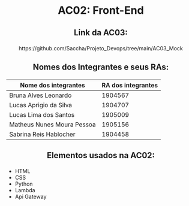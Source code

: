 # <p align = "center"><b> AC02: Front-End </b></p>

##  <p align = "center"> Link da AC03:  </p>
<p align = "center"> https://github.com/Saccha/Projeto_Devops/tree/main/AC03_Mock </p>

## <p align = "center"> Nomes dos Integrantes e seus RAs: </p>

| Nome dos integrantes        | RA dos integrantes  |
|-----------------------------|---------------------|
| Bruna Alves Leonardo        |  1904567            |
| Lucas Aprigio da Silva      |  1904707            |
| Lucas Lima dos Santos       |  1905009            |
| Matheus Nunes Moura Pessoa  |  1905156            |
| Sabrina Reis Hablocher      |  1904458            |


## <p align = "center"> Elementos usados na AC02: </p>

- HTML
- CSS
- Python
- Lambda
- Api Gateway
